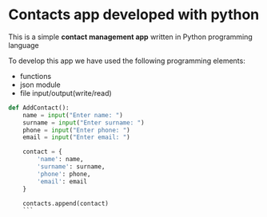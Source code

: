 # Contacts app developed with python

This is a simple **contact management app** written in Python programming language

To develop this app we have used the following programming elements:


- functions
- json module
- file input/output(write/read)

```py
def AddContact():
    name = input("Enter name: ")
    surname = input("Enter surname: ")
    phone = input("Enter phone: ")
    email = input("Enter email: ")

    contact = {
        'name': name,
        'surname': surname,
        'phone': phone,
        'email': email
    }

    contacts.append(contact)
    ```
